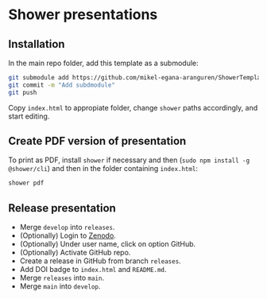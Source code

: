 # Shower presentations

## Installation

In the main repo folder, add this template as a submodule:

```bash
git submodule add https://github.com/mikel-egana-aranguren/ShowerTemplate.git ShowerTemplate
git commit -m "Add subdmodule"
git push
```

Copy `index.html` to appropiate folder, change `shower` paths accordingly, and start editing.

## Create PDF version of presentation

To print as PDF, install `shower` if necessary and then (`sudo npm install -g @shower/cli`) and then in the folder containing `index.html`:

```bash
shower pdf
```

## Release presentation

* Merge `develop` into `releases`.
* (Optionally) Login to [Zenodo](https://zenodo.org/).
* (Optionally) Under user name, click on option GitHub.
* (Optionally) Activate GitHub repo.
* Create a release in GitHub from branch `releases`.
* Add DOI badge to `index.html` and `README.md`.
* Merge `releases` into `main`.
* Merge `main` into `develop`.
